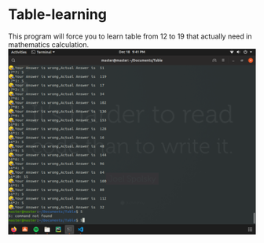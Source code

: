 # Table-learning
This program will force you to learn table from 12 to 19 that actually need in mathematics calculation.
![alt text](https://raw.githubusercontent.com/nikhilrajpandey/Table-learning/master/images/Screenshot-1.png)

